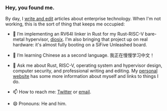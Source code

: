 ### Hey, you found me.

By day, I [write and edit](https://www.theregister.com/Author/Chris-Williams) articles about enterprise technology. When I'm not working, this is the sort of thing that keeps me occupied:

- 🔭 I’m implementing an RV64I linker in Rust for my Rust-RISC-V bare-metal hypervisor, [diosix](https://github.com/diodesign/diosix). I'm also bringing that project up on real hardware: it's almost fully booting on a SiFive Unleashed board.

- 🌱 I’m learning Chinese as a second language. 我正在慢慢学习中文！

- 💬 Ask me about Rust, RISC-V, operating system and hypervisor design, computer security, and professional writing and editing. My [personal website](https://diodesign.co.uk) has some more information about myself and links to things I do.

- 📫 How to reach me: [Twitter](https://twitter.com/diodesign) or [email](mailto:chrisw@diosix.org).

- 😄 Pronouns: He and him.
